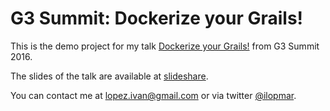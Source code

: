 # G3 Summit: Dockerize your Grails! #

This is the demo project for my talk [Dockerize your Grails!](https://g3summit.com/conference/fort_lauderdale/2016/11/session?id=36973)
from G3 Summit 2016.

The slides of the talk are available at [slideshare](http://www.slideshare.net/ilopmar/g3-summit-2016-dockerize-your-grails).

You can contact me at lopez.ivan@gmail.com or via twitter [@ilopmar](https://twitter.com/ilopmar).
